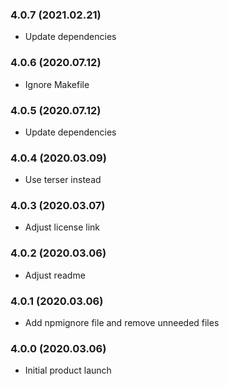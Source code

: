 ### 4.0.7 (2021.02.21)

* Update dependencies

### 4.0.6 (2020.07.12)

* Ignore Makefile

### 4.0.5 (2020.07.12)

* Update dependencies

### 4.0.4 (2020.03.09)

* Use terser instead

### 4.0.3 (2020.03.07)

* Adjust license link

### 4.0.2 (2020.03.06)

* Adjust readme

### 4.0.1 (2020.03.06)

* Add npmignore file and remove unneeded files

### 4.0.0 (2020.03.06)

* Initial product launch

